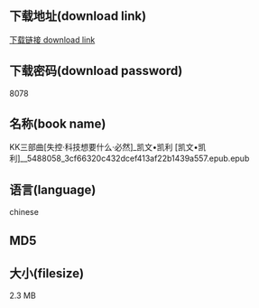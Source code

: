 ## 下载地址(download link)
[下载链接 download link](https://voluble-croquembouche-d321dc.netlify.app/?s=KK%E4%B8%89%E9%83%A8%E6%9B%B2%5B%E5%A4%B1%E6%8E%A7%C2%B7%E7%A7%91%E6%8A%80%E6%83%B3%E8%A6%81%E4%BB%80%E4%B9%88%C2%B7%E5%BF%85%E7%84%B6%5D_%E5%87%AF%E6%96%87%E2%80%A2%E5%87%AF%E5%88%A9+%5B%E5%87%AF%E6%96%87%E2%80%A2%E5%87%AF%E5%88%A9%5D__5488058_3cf66320c432dcef413af22b1439a557.epub)

## 下载密码(download password)
8078

## 名称(book name)
KK三部曲[失控·科技想要什么·必然]_凯文•凯利 [凯文•凯利]__5488058_3cf66320c432dcef413af22b1439a557.epub.epub

## 语言(language)
chinese

## MD5


## 大小(filesize)
2.3 MB
